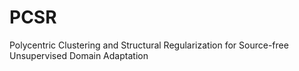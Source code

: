 # PCSR
Polycentric Clustering and Structural Regularization for Source-free Unsupervised Domain Adaptation
